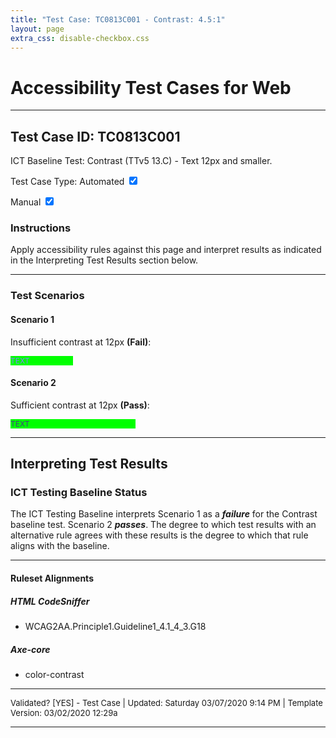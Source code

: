 ```yaml
---
title: "Test Case: TC0813C001 - Contrast: 4.5:1"
layout: page
extra_css: disable-checkbox.css
---
```




<h1>Accessibility Test Cases for Web</h1>
<hr>
<!-- InstanceBeginEditable name="TestCaseName" -->
<h2>Test Case ID: TC0813C001</h2>
<p class="h2">ICT Baseline Test: Contrast (TTv5 13.C) - Text 12px and smaller.</p>
<p class="h4">Test Case Type:
  <label for="tmpCBAuto">Automated</label>
  <input checked type="checkbox" name="tmpCBAuto" id="tmpCBAuto">

  <label for="tmpCBManual">Manual</label>
  <input checked type="checkbox" name="tmpCBManual" id="tmpCBManual">
</p>

<h3><strong>Instructions</strong></h3>
<p>Apply accessibility rules against this page and interpret results as indicated in the Interpreting Test Results section below.</p>
<!-- InstanceEndEditable -->
<hr>

<!--***** SCENARIOS *****-->
<h3>Test Scenarios</h3>
<h4> Scenario 1</h4>
<!-- InstanceBeginEditable name="TestCaseScenario" -->
<p>Insufficient contrast at 12px <strong>(Fail)</strong>:</p>
<div style="background:#00FF00; width:100px"> <p style=" font-size:12px;color:#8080FF">TEXT</p> </div>

<h4>Scenario 2</h4>
<p>Sufficient contrast at 12px <strong>(Pass)</strong>:</p>
<div style="background:#00FF00; width:200px"> <p style=" font-size:12px;color: #404080">TEXT</p></div>

<!-- InstanceEndEditable -->
<hr>

<!--***** INTERPRETING TEST RESULTS *****-->
<h2>Interpreting Test Results</h2>
<h3>ICT Testing Baseline Status</h3>
<!-- InstanceBeginEditable name="ResultsInterpretation" -->
<p>The ICT Testing Baseline interprets Scenario 1 as a <em><strong>failure</strong></em> for the Contrast baseline test. Scenario 2 <em><strong>passes</strong></em>. The degree to which test results with an alternative rule agrees with these results is the degree to which that rule aligns with the baseline.</p>
<!-- InstanceEndEditable -->
<hr>

<!--***** RULESET ALIGNMENTS *****-->
<h4>Ruleset Alignments</h4>
<!-- InstanceBeginEditable name="RulesetAlignments" -->
<h5>HTML CodeSniffer </h5>
<ul>
  <li> WCAG2AA.Principle1.Guideline1_4.1_4_3.G18</li>
</ul>
<h5>Axe-core  </h5>
<ul>
  <li>color-contrast</li>
</ul>

<!-- InstanceEndEditable -->


<!--***** FOOTER *****-->
<hr>
<p style="font-size:small">Validated? [<!-- InstanceBeginEditable name="Validation" -->YES<!-- InstanceEndEditable -->] - Test Case | Updated: <!-- #BeginDate format:fAm3a -->Saturday 03/07/2020 9:14 PM<!-- #EndDate --> | Template Version: 03/02/2020 12:29a</p>
<hr>

